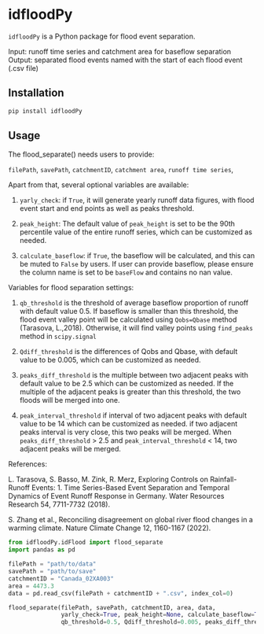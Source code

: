 # idfloodPy

`idfloodPy` is a Python package for flood event separation.

Input: runoff time series and catchment area for baseflow separation
Output: separated flood events named with the start of each flood event (.csv file)

## Installation

```bash
pip install idfloodPy
```

## Usage

The flood_separate() needs users to provide:  

`filePath`, `savePath`, `catchmentID`, `catchment area`, `runoff time series`,

Apart from that, several optional variables are available:

1. `yarly_check`: if `True`, it will generate yearly runoff data figures, 
    with flood event start and end points as well as peaks threshold.
    
2. `peak_height`: The default value of `peak_height` is set to be the 90th 
    percentile value of the entire runoff series, which can be customized as needed.

3. `calculate_baseflow`: if `True`, the baseflow will be calculated, and this can 
                         be muted to `False` by users. If user can provide baseflow, 
                         please ensure the column name is set to be `baseFlow` and contains no nan value.  

Variables for flood separation settings:                    
1. `qb_threshold` is the threshold of average baseflow proportion of runoff with default value 0.5. 
   If baseflow is smaller than this threshold, the flood event valley point will be calculated using `Qobs=Qbase` 
   method (Tarasova, L.,2018). Otherwise, it will find valley points using `find_peaks` method in `scipy.signal `
   
2. `Qdiff_threshold` is the differences of Qobs and Qbase, with default value to be 0.005, 
    which can be customized as needed.

3. `peaks_diff_threshold` is the multiple between two adjacent peaks with default value to be 2.5 which can be customized as needed. 
    If the multiple of the adjacent peaks is greater than this threshold, 
     the two floods will be merged into one.
     
4. `peak_interval_threshold` if interval of two adjacent peaks with default value to be 14 which can be customized as needed. if 
    two adjacent peaks interval is very close, this two peaks will be merged. 
    When `peaks_diff_threshold` > 2.5 and `peak_interval_threshold` < 14, two adjacent peaks will be merged. 


References: 

L. Tarasova, S. Basso, M. Zink, R. Merz, Exploring Controls on Rainfall-Runoff Events: 1. Time Series-Based Event 
Separation and Temporal Dynamics of Event Runoff Response in Germany. Water Resources Research 54, 7711-7732 (2018).

S. Zhang et al., Reconciling disagreement on global river flood changes in a warming climate. 
Nature Climate Change 12, 1160-1167 (2022).


```python
from idfloodPy.idFlood import flood_separate
import pandas as pd

filePath = "path/to/data"
savePath = "path/to/save"
catchmentID = "Canada_02XA003"
area = 4473.3
data = pd.read_csv(filePath + catchmentID + ".csv", index_col=0)

flood_separate(filePath, savePath, catchmentID, area, data, 
               yarly_check=True, peak_height=None, calculate_baseflow=True,
               qb_threshold=0.5, Qdiff_threshold=0.005, peaks_diff_threshold=2.5, peak_interval_threshold=14)
```
